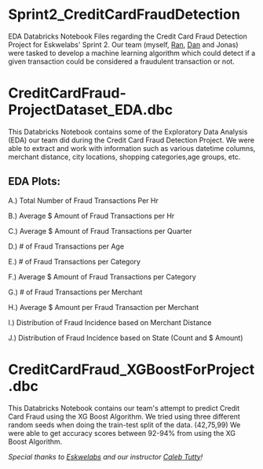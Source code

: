 # Sprint2_CreditCardFraudDetection
EDA Databricks Notebook Files regarding the Credit Card Fraud Detection Project for Eskwelabs' Sprint 2. Our team (myself, [Ran](https://github.com/rheyannmagcalas), [Dan](https://github.com/Danilo-Gubaton) and Jonas) were tasked to develop a machine learning algorithm which could detect if a given transaction could be considered a fraudulent transaction or not.

# CreditCardFraud-ProjectDataset_EDA.dbc
This Databricks Notebook contains some of the Exploratory Data Analysis (EDA) our team did during the Credit Card Fraud Detection Project.
We were able to extract and work with information such as various datetime columns, merchant distance, city locations, shopping categories,age groups, etc.

## EDA Plots:
A.) Total Number of Fraud Transactions Per Hr

B.) Average $ Amount of Fraud Transactions per Hr

C.) Average $ Amount of Fraud Transactions per Quarter

D.) # of Fraud Transactions per Age

E.) # of Fraud Transactions per Category

F.) Average $ Amount of Fraud Transactions per Category

G.) # of Fraud Transactions per Merchant

H.) Average $ Amount per Fraud Transaction per Merchant

I.) Distribution of Fraud Incidence based on Merchant Distance

J.) Distribution of Fraud Incidence based on State (Count and $ Amount)

# CreditCardFraud_XGBoostForProject.dbc

This Databricks Notebook contains our team's attempt to predict Credit Card Fraud using the XG Boost Algorithm. We tried using three different random seeds when doing the train-test split of the data. (42,75,99) We were able to get accuracy scores between 92-94% from using the XG Boost Algorithm.

*Special thanks to [Eskwelabs](https://www.eskwelabs.com/) and our instructor [Caleb Tutty](https://github.com/tuttinator)!*
